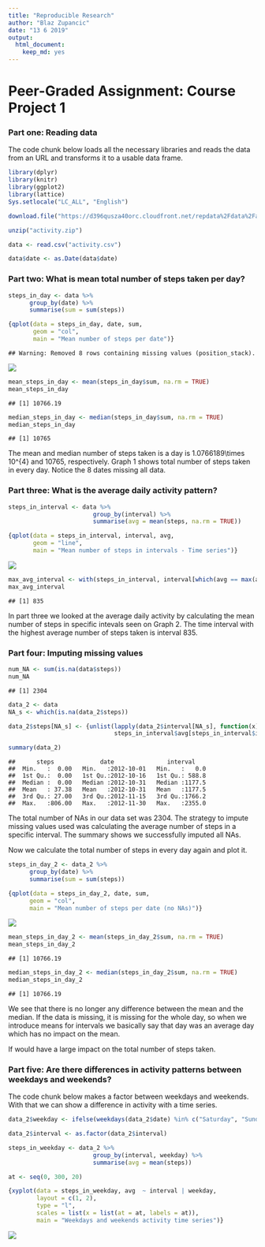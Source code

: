 ```yaml
---
title: "Reproducible Research"
author: "Blaz Zupancic"
date: "13 6 2019"
output:
  html_document:
    keep_md: yes
---
```




# Peer-Graded Assignment: Course Project 1

### Part one: Reading data

The code chunk below loads all the necessary libraries and reads the data from an URL and transforms it to a usable data frame.


```r
library(dplyr)
library(knitr)
library(ggplot2)
library(lattice)
Sys.setlocale("LC_ALL", "English")

download.file("https://d396qusza40orc.cloudfront.net/repdata%2Fdata%2Factivity.zip", "activity.zip")

unzip("activity.zip")

data <- read.csv("activity.csv")

data$date <- as.Date(data$date)
```

### Part two: What is mean total number of steps taken per day?


```r
steps_in_day <- data %>% 
      group_by(date) %>% 
      summarise(sum = sum(steps))

{qplot(data = steps_in_day, date, sum, 
       geom = "col", 
       main = "Mean number of steps per date")}
```

```
## Warning: Removed 8 rows containing missing values (position_stack).
```

![](PA1_template_files/figure-html/unnamed-chunk-2-1.png)<!-- -->

```r
mean_steps_in_day <- mean(steps_in_day$sum, na.rm = TRUE)
mean_steps_in_day
```

```
## [1] 10766.19
```

```r
median_steps_in_day <- median(steps_in_day$sum, na.rm = TRUE)
median_steps_in_day
```

```
## [1] 10765
```

The mean and median number of steps taken is a day is 1.0766189\times 10^{4} and 10765, respectively. Graph 1 shows total number of steps taken in every day. Notice the 8 dates missing all data.

### Part three: What is the average daily activity pattern?


```r
steps_in_interval <- data %>% 
                        group_by(interval) %>% 
                        summarise(avg = mean(steps, na.rm = TRUE))

{qplot(data = steps_in_interval, interval, avg, 
       geom = "line", 
       main = "Mean number of steps in intervals - Time series")}
```

![](PA1_template_files/figure-html/unnamed-chunk-3-1.png)<!-- -->

```r
max_avg_interval <- with(steps_in_interval, interval[which(avg == max(avg))])
max_avg_interval
```

```
## [1] 835
```

In part three we looked at the average daily activity by calculating the mean number of steps in specific intevals seen on Graph 2. The time interval with the highest average number of steps taken is interval 835.


### Part four: Imputing missing values


```r
num_NA <- sum(is.na(data$steps))
num_NA
```

```
## [1] 2304
```

```r
data_2 <- data
NA_s <- which(is.na(data_2$steps))

data_2$steps[NA_s] <- {unlist(lapply(data_2$interval[NA_s], function(x) 
                              steps_in_interval$avg[steps_in_interval$interval == x]))}

summary(data_2)
```

```
##      steps             date               interval     
##  Min.   :  0.00   Min.   :2012-10-01   Min.   :   0.0  
##  1st Qu.:  0.00   1st Qu.:2012-10-16   1st Qu.: 588.8  
##  Median :  0.00   Median :2012-10-31   Median :1177.5  
##  Mean   : 37.38   Mean   :2012-10-31   Mean   :1177.5  
##  3rd Qu.: 27.00   3rd Qu.:2012-11-15   3rd Qu.:1766.2  
##  Max.   :806.00   Max.   :2012-11-30   Max.   :2355.0
```

The total number of NAs in our data set was 2304. The strategy to impute missing values used was calculating the average number of steps in a specific interval. The summary shows we successfully imputed all NAs.

Now we calculate the total number of steps in every day again and plot it.


```r
steps_in_day_2 <- data_2 %>% 
      group_by(date) %>% 
      summarise(sum = sum(steps))

{qplot(data = steps_in_day_2, date, sum, 
      geom = "col",
      main = "Mean number of steps per date (no NAs)")}
```

![](PA1_template_files/figure-html/unnamed-chunk-5-1.png)<!-- -->

```r
mean_steps_in_day_2 <- mean(steps_in_day_2$sum, na.rm = TRUE)
mean_steps_in_day_2
```

```
## [1] 10766.19
```

```r
median_steps_in_day_2 <- median(steps_in_day_2$sum, na.rm = TRUE)
median_steps_in_day_2
```

```
## [1] 10766.19
```

We see that there is no longer any difference between the mean and the median. 
If the data is missing, it is missing for the whole day, so when we introduce means for intervals we basically say that day was an average day which has no impact on the mean. 

If would have a large impact on the total number of steps taken.

### Part five: Are there differences in activity patterns between weekdays and weekends?

The code chunk below makes a factor between weekdays and weekends. With that we can show a difference in activity with a time series.


```r
data_2$weekday <- ifelse(weekdays(data_2$date) %in% c("Saturday", "Sunday"), "weekend", "weekday")

data_2$interval <- as.factor(data_2$interval)

steps_in_weekday <- data_2 %>% 
                        group_by(interval, weekday) %>% 
                        summarise(avg = mean(steps))

at <- seq(0, 300, 20)

{xyplot(data = steps_in_weekday, avg  ~ interval | weekday, 
        layout = c(1, 2), 
        type = "l", 
        scales = list(x = list(at = at, labels = at)),
        main = "Weekdays and weekends activity time series")}
```

![](PA1_template_files/figure-html/unnamed-chunk-6-1.png)<!-- -->

